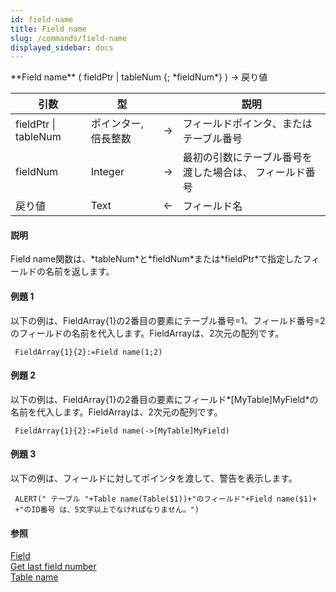```yaml
---
id: field-name
title: Field name
slug: /commands/field-name
displayed_sidebar: docs
---
```


<!--REF #_command_.Field name.Syntax-->**Field name** ( fieldPtr | tableNum {; *fieldNum*} ) -> 戻り値<!-- END REF-->
<!--REF #_command_.Field name.Params-->
| 引数 | 型 |  | 説明 |
| --- | --- | --- | --- |
| fieldPtr &#124; tableNum | ポインター, 倍長整数 | &srarr; | フィールドポインタ、またはテーブル番号 |
| fieldNum | Integer | &srarr; | 最初の引数にテーブル番号を渡した場合は、 フィールド番号 |
| 戻り値 | Text | &larr; | フィールド名 |

<!-- END REF-->

#### 説明 

<!--REF #_command_.Field name.Summary-->Field name関数は、*tableNum*と*fieldNum*または*fieldPtr*で指定したフィールドの名前を返します。<!-- END REF-->

#### 例題 1 

以下の例は、FieldArray{1}の2番目の要素にテーブル番号=1、フィールド番号=2のフィールドの名前を代入します。FieldArrayは、2次元の配列です。

```4d
 FieldArray{1}{2}:=Field name(1;2)
```

#### 例題 2 

以下の例は、FieldArray{1}の2番目の要素にフィールド*\[MyTable\]MyField*の名前を代入します。FieldArrayは、2次元の配列です。

```4d
 FieldArray{1}{2}:=Field name(->[MyTable]MyField)
```

#### 例題 3 

以下の例は、フィールドに対してポインタを渡して、警告を表示します。

```4d
 ALERT(" テーブル "+Table name(Table($1))+"のフィールド"+Field name($1)+
 +"のID番号 は、5文字以上でなければなりません。")
```

#### 参照 

[Field](field.md)  
[Get last field number](get-last-field-number.md)  
[Table name](table-name.md)  